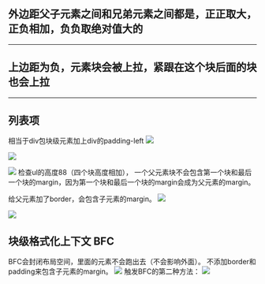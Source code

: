 ## 外边距父子元素之间和兄弟元素之间都是，正正取大，正负相加，负负取绝对值大的
---

## 上边距为负，元素块会被上拉，紧跟在这个块后面的块也会上拉
---
## 列表项
相当于div包块级元素加上div的padding-left
![](https://cdn.jsdelivr.net/gh/erichen1995/MarkdownPhotos@master/img/20201023152055.png)

![](https://cdn.jsdelivr.net/gh/erichen1995/MarkdownPhotos@master/img/20201023152226.png)



![](https://cdn.jsdelivr.net/gh/erichen1995/MarkdownPhotos@master/img/20201023152021.png)
检查ul的高度88（四个块高度相加），
一个父元素块不会包含第一个块和最后一个块的margin，因为第一个块和最后一个块的margin会成为父元素的margin。

给父元素加了border，会包含子元素的margin。
![](https://cdn.jsdelivr.net/gh/erichen1995/MarkdownPhotos@master/img/20201023152236.png)


![](https://cdn.jsdelivr.net/gh/erichen1995/MarkdownPhotos@master/img/20201023152245.png)

## 块级格式化上下文 BFC
BFC会封闭布局空间，里面的元素不会跑出去（不会影响外面）。
不添加border和padding来包含子元素的margin。
![](https://cdn.jsdelivr.net/gh/erichen1995/MarkdownPhotos@master/img/20201023152255.png)
触发BFC的第二种方法：
![](https://cdn.jsdelivr.net/gh/erichen1995/MarkdownPhotos@master/img/20201023152302.png)
